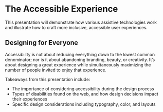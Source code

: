 The Accessible Experience
=========================

This presentation will demonstrate how various assistive technologies work and illustrate how to craft more inclusive, accessible user experiences.

## Designing for Everyone

Accessibility is not about reducing everything down to the lowest common denominator; nor is it about abandoning branding, beauty, or creativity. It’s about designing a great experience while simultaneously maximizing the number of people invited to enjoy that experience.

Takeaways from this presentation include:
* The importance of considering accessibility during the design process
* Types of disabilities found on the web, and how design decisions impact their experiences
* Specific design considerations including typography, color, and layouts
